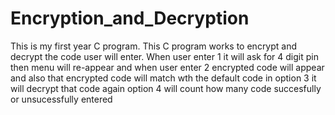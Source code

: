 # Encryption_and_Decryption
This is my first year C program. This C program works to encrypt and decrypt the code user will enter. When user enter 1 it will ask for 4 digit pin then menu will re-appear and when user enter 2 encrypted code will appear and also that encrypted code will match wth the default code in option 3 it will decrypt that code again option 4 will count how many code succesfully or unsucessfully entered
